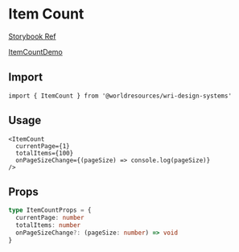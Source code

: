 # Item Count

[Storybook Ref](https://wri.github.io/wri-design-systems/?path=/docs/information-display-item-count--docs)

[ItemCountDemo](https://github.com/wri/wri-design-systems/blob/main/src/components/InformationDisplay/ItemCountDemo.tsx)

## Import

```tsx
import { ItemCount } from '@worldresources/wri-design-systems'
```

## Usage

```tsx
<ItemCount
  currentPage={1}
  totalItems={100}
  onPageSizeChange={(pageSize) => console.log(pageSize)}
/>
```

## Props

```ts
type ItemCountProps = {
  currentPage: number
  totalItems: number
  onPageSizeChange?: (pageSize: number) => void
}
```
